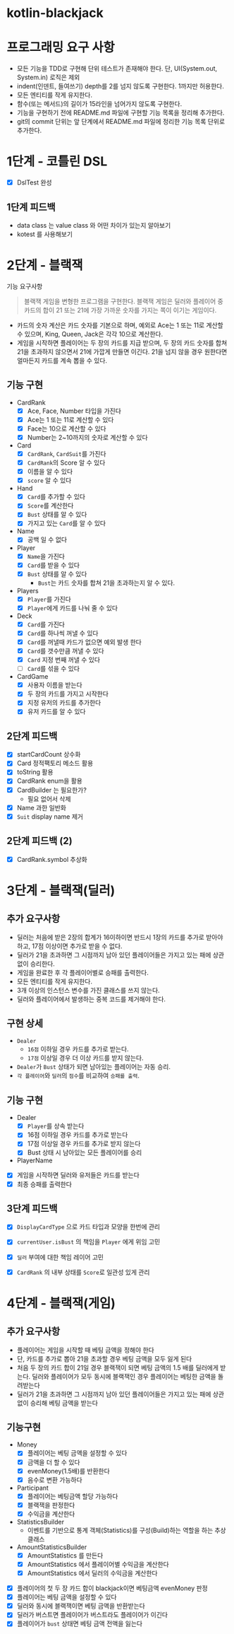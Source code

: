 # kotlin-blackjack
# 프로그래밍 요구 사항
- 모든 기능을 TDD로 구현해 단위 테스트가 존재해야 한다. 단, UI(System.out, System.in) 로직은 제외
- indent(인덴트, 들여쓰기) depth를 2를 넘지 않도록 구현한다. 1까지만 허용한다.
- 모든 엔티티를 작게 유지한다.
- 함수(또는 메서드)의 길이가 15라인을 넘어가지 않도록 구현한다.
- 기능을 구현하기 전에 README.md 파일에 구현할 기능 목록을 정리해 추가한다.
- git의 commit 단위는 앞 단계에서 README.md 파일에 정리한 기능 목록 단위로 추가한다.

# 1단계 - 코틀린 DSL
- [X] DslTest 완성

## 1단계 피드백
- data class 는 value class 와 어떤 차이가 있는지 알아보기
- kotest 를 사용해보기

# 2단계 - 블랙잭
기능 요구사항
> 블랙잭 게임을 변형한 프로그램을 구현한다.
> 블랙잭 게임은 딜러와 플레이어 중 카드의 합이 21 또는 21에 가장 가까운 숫자를 가지는 쪽이 이기는 게임이다.
- 카드의 숫자 계산은 카드 숫자를 기본으로 하며, 예외로 Ace는 1 또는 11로 계산할 수 있으며, King, Queen, Jack은 각각 10으로 계산한다.
- 게임을 시작하면 플레이어는 두 장의 카드를 지급 받으며, 두 장의 카드 숫자를 합쳐 21을 초과하지 않으면서 21에 가깝게 만들면 이긴다.
  21을 넘지 않을 경우 원한다면 얼마든지 카드를 계속 뽑을 수 있다.

## 기능 구현
- CardRank
    - [X] Ace, Face, Number 타입을 가진다
    - [X] Ace는 1 또는 11로 계산할 수 있다
    - [X] Face는 10으로 계산할 수 있다
    - [X] Number는 2~10까지의 숫자로 계산할 수 있다
- Card
    - [X] `CardRank`, `CardSuit`를 가진다
    - [X] `CardRank`의 Score 알 수 있다
    - [X] 이름을 알 수 있다
    - [X] `score` 알 수 있다
- Hand
    - [X] `Card`를 추가할 수 있다
    - [X] `Score`를 계산한다
    - [X] `Bust` 상태를 알 수 있다
    - [X] 가지고 있는 `Card`를 알 수 있다
- Name
    - [X] 공백 일 수 없다
- Player
    - [X] `Name`을 가진다
    - [X] `Card`를 받을 수 있다
    - [X] `Bust` 상태를 알 수 있다
        - `Bust`는 카드 숫자를 합쳐 21을 초과하는지 알 수 있다.
- Players
    - [X] `Player`를 가진다
    - [X] `Player`에게 카드를 나눠 줄 수 있다
- Deck
    - [X] `Card`를 가진다
    - [X] `Card`를 하나씩 꺼낼 수 있다
    - [X] `Card`를 꺼낼때 카드가 없으면 예외 발생 한다
    - [X] `Card`를 갯수만큼 꺼낼 수 있다
    - [X] `Card` 지정 번째 꺼낼 수 있다
    - [ ] `Card`를 섞을 수 있다
- CardGame
  - [X] 사용자 이름을 받는다 
  - [X] 두 장의 카드를 가지고 시작한다
  - [X] 지정 유저의 카드를 추가한다
  - [X] 유저 카드를 알 수 있다

## 2단계 피드백
- [X] startCardCount 상수화
- [X] Card 정적팩토리 메소드 활용
- [X] toString 활용
- [X] CardRank enum을 활용
- [X] CardBuilder 는 필요한가?
  - 필요 없어서 삭제
- [X] Name 과한 일반화
- [X] `Suit` display name 제거 
## 2단계 피드백 (2)
- [X] CardRank.symbol 추상화

# 3단계 - 블랙잭(딜러)

## 추가 요구사항
- 딜러는 처음에 받은 2장의 합계가 16이하이면 반드시 1장의 카드를 추가로 받아야 하고, 17점 이상이면 추가로 받을 수 없다.
- 딜러가 21을 초과하면 그 시점까지 남아 있던 플레이어들은 가지고 있는 패에 상관 없이 승리한다.
- 게임을 완료한 후 각 플레이어별로 승패를 출력한다.
- 모든 엔티티를 작게 유지한다.
- 3개 이상의 인스턴스 변수를 가진 클래스를 쓰지 않는다.
- 딜러와 플레이어에서 발생하는 중복 코드를 제거해야 한다.

## 구현 상세
- `Dealer`
  - `16점` 이하일 경우 카드를 추가로 받는다.
  - `17점` 이상일 경우 더 이상 카드를 받지 않는다.
- `Dealer`가 `Bust` 상태가 되면 남아있는 플레이어는 자동 승리.
- `각 플레이어`와 `딜러`의 `점수`를 비교하여 `승패를 출력`.

## 기능 구현
- Dealer
  - [X] `Player`를 상속 받는다
  - [X] 16점 이하일 경우 카드를 추가로 받는다
  - [X] 17점 이상일 경우 카드를 추가로 받지 않는다
  - [X] Bust 상태 시 남아있는 모든 플레이어를 승리
- PlayerName
- [X] 게임을 시작하면 딜러와 유저들은 카드를 받는다
- [X] 최종 승패를 출력한다

## 3단계 피드백
- [X] `DisplayCardType` 으로 카드 타입과 모양을 한번에 관리
- [X] `currentUser.isBust` 의 책임을 `Player` 에게 위임 고민
- [X] `딜러` 부여에 대한 책임 레이어 고민
- [X] `CardRank` 의 내부 상태를 `Score`로 일관성 있게 관리


# 4단계 - 블랙잭(게임)

## 추가 요구사항
- 플레이어는 게임을 시작할 때 베팅 금액을 정해야 한다
- 단, 카드를 추가로 뽑아 21을 초과할 경우 베팅 금액을 모두 잃게 된다
- 처음 두 장의 카드 합이 21일 경우 블랙잭이 되면 베팅 금액의 1.5 배를 딜러에게 받는다. 딜러와 플레이어가 모두 동시에 블랙잭인 경우 플레이어는 베팅한 금액을 돌려받는다
- 딜러가 21을 초과하면 그 시점까지 남아 있던 플레이어들은 가지고 있는 패에 상관 없이 승리해 베팅 금액을 받는다

## 기능구현
- Money
  - [X] 플레이어는 베팅 금액을 설정할 수 있다 
  - [X] 금액을 더 할 수 있다
  - [X] evenMoney(1.5배)를 반환한다
  - [X] 음수로 변환 가능하다
- Participant
  - [X] 플레이어는 베팅금액 할당 가능하다
  - [X] 블랙잭을 판정한다
  - [X] 수익금을 계산한다
- StatisticsBuilder
  - 이벤트를 기반으로 통계 객체(Statistics)를 구성(Build)하는 역할을 하는 추상 클래스
- AmountStatisticsBuilder
  - [X] AmountStatistics 를 만든다
  - [X] AmountStatistics 에서 플레이어별 수익금을 계산한다
  - [X] AmountStatistics 에서 딜러의 수익금을 계산한다
- [X] 플레이어의 첫 두 장 카드 합이 blackjack이면 베팅금액 evenMoney 판정
- [X] 플레이어는 베팅 금액을 설정할 수 있다
- [X] 딜러와 동시에 블랙잭이면 베팅 금액을 반환받는다
- [X] 딜러가 버스트면 플레이어가 버스트라도 플레이어가 이긴다
- [X] 플레이어가 `bust` 상태면 베팅 금액 전액을 잃는다
